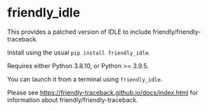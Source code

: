 # friendly_idle

This provides a patched version of IDLE to include friendly/friendly-traceback.

Install using the usual `pip install friendly_idle`.

Requires either Python 3.8.10, or Python >= 3.9.5.

You can launch it from a terminal using `friendly_idle`.

Please see https://friendly-traceback.github.io/docs/index.html for information about friendly/friendly-traceback.
